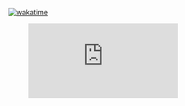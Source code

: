 [![wakatime](https://wakatime.com/badge/github/zahrul117/ProjectPengelolaanBukuPribadi.svg)](https://wakatime.com/badge/github/zahrul117/ProjectPengelolaanBukuPribadi)

<figure><embed src="https://wakatime.com/share/@3e6f1f0a-efb4-445f-a1f6-d1ecf896f636/381f83cf-30f1-4019-ab8a-29874ac03d13.svg"></embed></figure>
